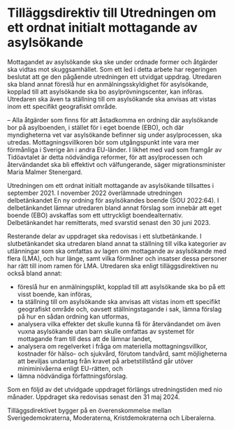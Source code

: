 # Tilläggsdirektiv till Utredningen om ett ordnat initialt mottagande av asylsökande

Mottagandet av asylsökande ska ske under ordnade former och åtgärder ska vidtas mot skuggsamhället. Som ett led i detta arbete har regeringen beslutat att ge den pågående utredningen ett utvidgat uppdrag. Utredaren ska bland annat föreslå hur en anmälningsskyldighet för asylsökande, kopplad till att asylsökande ska bo asylprövningscenter, kan införas. Utredaren ska även ta ställning till om asylsökande ska anvisas att vistas inom ett specifikt geografiskt område.

– Alla åtgärder som finns för att åstadkomma en ordning där asylsökande bor på asylboenden, i stället för i eget boende (EBO), och där myndigheterna vet var asylsökande befinner sig under asylprocessen, ska utredas. Mottagningsvillkoren bör som utgångspunkt inte vara mer förmånliga i Sverige än i andra EU-länder. I likhet med vad som framgår av Tidöavtalet är detta nödvändiga reformer, för att asylprocessen och återvändandet ska bli effektivt och välfungerande, säger migrationsminister Maria Malmer Stenergard.

Utredningen om ett ordnat initialt mottagande av asylsökande tillsattes i september 2021. I november 2022 överlämnade utredningen delbetänkandet En ny ordning för asylsökandes boende (SOU 2022:64). I delbetänkandet lämnar utredaren bland annat förslag som innebär att eget boende (EBO) avskaffas som ett uttryckligt boendealternativ. Delbetänkandet har remitterats, med svarstid senast den 30 juni 2023.

Resterande delar av uppdraget ska redovisas i ett slutbetänkande. I slutbetänkandet ska utredaren bland annat ta ställning till vilka kategorier av utlänningar som ska omfattas av lagen om mottagande av asylsökande med flera (LMA), och hur länge, samt vilka förmåner och insatser dessa personer har rätt till inom ramen för LMA. Utredaren ska enligt tilläggsdirektiven nu också bland annat:

* föreslå hur en anmälningsplikt, kopplad till att asylsökande ska bo på ett visst boende, kan införas,
* ta ställning till om asylsökande ska anvisas att vistas inom ett specifikt geografiskt område och, oavsett ställningstagande i sak, lämna förslag på hur en sådan ordning kan utformas,
* analysera vilka effekter det skulle kunna få för återvändandet om även vuxna asylsökande utan barn skulle omfattas av systemet för mottagande fram till dess att de lämnar landet,
* analysera om regelverket i fråga om materiella mottagningsvillkor, kostnader för hälso- och sjukvård, förutom tandvård, samt möjligheterna att beviljas undantag från kravet på arbetstillstånd går utöver miniminivåerna enligt EU-rätten, och
* lämna nödvändiga författningsförslag.

Som en följd av det utvidgade uppdraget förlängs utredningstiden med nio månader. Uppdraget ska redovisas senast den 31 maj 2024.

Tilläggsdirektivet bygger på en överenskommelse mellan Sverigedemokraterna, Moderaterna, Kristdemokraterna och Liberalerna.
